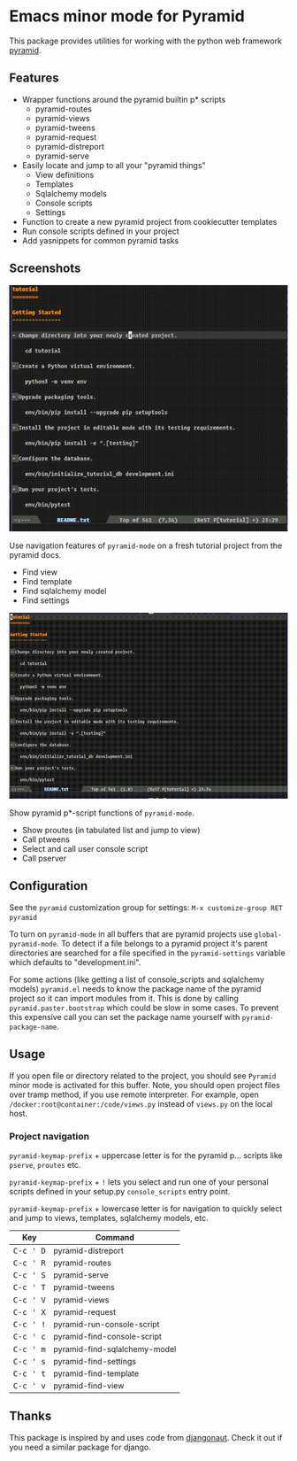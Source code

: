 # Emacs minor mode for Pyramid

This package provides utilities for working with the python
web framework [pyramid](https://trypyramid.com/).


## Features

* Wrapper functions around the pyramid builtin p* scripts
  - pyramid-routes
  - pyramid-views
  - pyramid-tweens
  - pyramid-request
  - pyramid-distreport
  - pyramid-serve
* Easily locate and jump to all your "pyramid things"
  - View definitions
  - Templates
  - Sqlalchemy models
  - Console scripts
  - Settings
* Function to create a new pyramid project from cookiecutter templates
* Run console scripts defined in your project
* Add yasnippets for common pyramid tasks


## Screenshots

![pyramid-mode navigation](screenshots/pyramid-nav.gif)

Use navigation features of `pyramid-mode` on a fresh
tutorial project from the pyramid docs.
- Find view
- Find template
- Find sqlalchemy model
- Find settings

![pyramid-mode pscripts](screenshots/pyramid-pscripts.gif)

Show pyramid p*-script functions of `pyramid-mode`.
- Show proutes (in tabulated list and jump to view)
- Call ptweens
- Select and call user console script
- Call pserver


## Configuration

See the `pyramid` customization group for settings:
`M-x customize-group RET pyramid`

To turn on `pyramid-mode` in all buffers that are pyramid projects
use `global-pyramid-mode`.
To detect if a file belongs to a pyramid project it's parent
directories are searched for a file specified in the
`pyramid-settings` variable which defaults to "development.ini".

For some actions (like getting a list of console_scripts and
sqlalchemy models) `pyramid.el` needs to know the package name
of the pyramid project so it can import modules from it.
This is done by calling `pyramid.paster.bootstrap` which could be
slow in some cases. To prevent this expensive call you can
set the package name yourself with `pyramid-package-name`.


## Usage

If you open file or directory related to the project, you should see
`Pyramid` minor mode is activated for this buffer.  Note, you should
open project files over tramp method, if you use remote interpreter.
For example, open `/docker:root@container:/code/views.py` instead of
`views.py` on the local host.

### Project navigation

`pyramid-keymap-prefix` + uppercase letter is for
the pyramid p... scripts like `pserve`, `proutes` etc.

`pyramid-keymap-prefix` + `!` lets you select and run
one of your personal scripts defined in your setup.py
`console_scripts` entry point.

`pyramid-keymap-prefix` + lowercase letter is for
navigation to quickly select and jump to
views, templates, sqlalchemy models, etc.

| Key                | Command                       |
|--------------------|-------------------------------|
| <kbd>C-c ' D</kbd> | pyramid-distreport            |
| <kbd>C-c ' R</kbd> | pyramid-routes                |
| <kbd>C-c ' S</kbd> | pyramid-serve                 |
| <kbd>C-c ' T</kbd> | pyramid-tweens                |
| <kbd>C-c ' V</kbd> | pyramid-views                 |
| <kbd>C-c ' X</kbd> | pyramid-request               |
| <kbd>C-c ' !</kbd> | pyramid-run-console-script    |
| <kbd>C-c ' c</kbd> | pyramid-find-console-script   |
| <kbd>C-c ' m</kbd> | pyramid-find-sqlalchemy-model |
| <kbd>C-c ' s</kbd> | pyramid-find-settings         |
| <kbd>C-c ' t</kbd> | pyramid-find-template         |
| <kbd>C-c ' v</kbd> | pyramid-find-view             |


## Thanks

This package is inspired by and uses code from [djangonaut](https://github.com/proofit404/djangonaut).
Check it out if you need a similar package for django.
